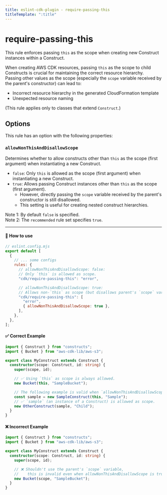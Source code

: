 ```yaml
---
title: eslint-cdk-plugin - require-passing-this
titleTemplate: ":title"
---
```


<script setup>
import RecommendedItem from '../components/RecommendedItem.vue'
import FixableItem from '../components/FixableItem.vue'
</script>

# require-passing-this

<RecommendedItem />
<FixableItem />

This rule enforces passing `this` as the scope when creating new Construct instances within a Construct.

When creating AWS CDK resources, passing `this` as the scope to child Constructs is crucial for maintaining the correct resource hierarchy.  
Passing other values as the scope (especially the `scope` variable received by the parent's constructor) can lead to:

- Incorrect resource hierarchy in the generated CloudFormation template
- Unexpected resource naming

(This rule applies only to classes that extend `Construct`.)

## Options

This rule has an option with the following properties:

### `allowNonThisAndDisallowScope`

Determines whether to allow constructs other than `this` as the scope (first argument) when instantiating a new Construct.

- `false`: Only `this` is allowed as the scope (first argument) when instantiating a new Construct.
- `true`: Allows passing Construct instances other than `this` as the scope (first argument).
  - However, directly passing the `scope` variable received by the parent's constructor is still disallowed.
  - This setting is useful for creating nested construct hierarchies.

Note 1: By default `false` is specified.  
Note 2: The `recommended` rule set specifies `true`.

---

#### 🔧 How to use

```js
// eslint.config.mjs
export default [
  {
    // ... some configs
    rules: {
      // allowNonThisAndDisallowScope: false:
      // Only `this` is allowed as scope.
      "cdk/require-passing-this": "error",

      // allowNonThisAndDisallowScope: true:
      // Allows non-`this` as scope (but disallows parent's `scope` variable).
      "cdk/require-passing-this": [
        "error",
        { allowNonThisAndDisallowScope: true },
      ],
    },
  },
];
```

#### ✅ Correct Example

```ts
import { Construct } from "constructs";
import { Bucket } from "aws-cdk-lib/aws-s3";

export class MyConstruct extends Construct {
  constructor(scope: Construct, id: string) {
    super(scope, id);

    // ✅ Using `this` as scope is always allowed.
    new Bucket(this, "SampleBucket");

    // The following example is valid when `allowNonThisAndDisallowScope` is `true` (as in the recommended set).
    const sample = new SampleConstruct(this, "Sample");
    // ✅ `sample` (an instance of a Construct) is allowed as scope.
    new OtherConstruct(sample, "Child");
  }
}
```

#### ❌ Incorrect Example

```ts
import { Construct } from "constructs";
import { Bucket } from "aws-cdk-lib/aws-s3";

export class MyConstruct extends Construct {
  constructor(scope: Construct, id: string) {
    super(scope, id);

    // ❌ Shouldn't use the parent's `scope` variable,
    //    this is invalid even when allowNonThisAndDisallowScope is true.
    new Bucket(scope, "SampleBucket");
  }
}
```
